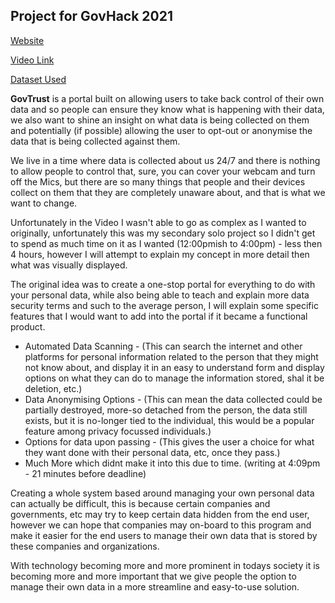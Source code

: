 ## Project for GovHack 2021

[Website](https://coop.ga/GovTrust/)

[Video Link](https://drive.google.com/file/d/1VeXwjfhSSz-QXVppK8h8R2dZPqLyTBDa/view?usp=sharing)

[Dataset Used](https://data.sa.gov.au/data/dataset/covid-safe-checkins)

**GovTrust** is a portal built on allowing users to take back control of their own data and so people can ensure they know what is happening with their data, we also want to shine an insight on what data is being collected on them and potentially (if possible) allowing the user to opt-out or anonymise the data that is being collected against them.

We live in a time where data is collected about us 24/7 and there is nothing to allow people to control that, sure, you can cover your webcam and turn off the Mics, but there are so many things that people and their devices collect on them that they are completely unaware about, and that is what we want to change.

Unfortunately in the Video I wasn't able to go as complex as I wanted to originally, unfortunately this was my secondary solo project so I didn't get to spend as much time on it as I wanted (12:00pmish to 4:00pm) - less then 4 hours, however I will attempt to explain my concept in more detail then what was visually displayed.

The original idea was to create a one-stop portal for everything to do with your personal data, while also being able to teach and explain more data security terms and such to the average person, I will explain some specific features that I would want to add into the portal if it became a functional product.

- Automated Data Scanning - (This can search the internet and other platforms for personal information related to the person that they might not know about, and display it in an easy to understand form and display options on what they can do to manage the information stored, shal it be deletion, etc.)
- Data Anonymising Options - (This can mean the data collected could be partially destroyed, more-so detached from the person, the data still exists, but it is no-longer tied to the individual, this would be a popular feature among privacy focussed individuals.)
- Options for data upon passing - (This gives the user a choice for what they want done with their personal data, etc, once they pass.)
- Much More which didnt make it into this due to time. (writing at 4:09pm - 21 minutes before deadline)

Creating a whole system based around managing your own personal data can actually be difficult, this is because certain companies and governments, etc may try to keep certain data hidden from the end user, however we can hope that companies may on-board to this program and make it easier for the end users to manage their own data that is stored by these companies and organizations.

With technology becoming more and more prominent in todays society it is becoming more and more important that we give people the option to manage their own data in a more streamline and easy-to-use solution.
